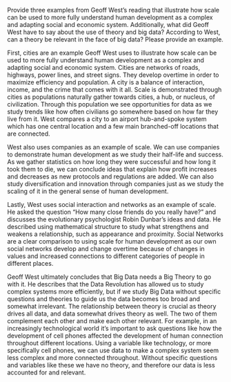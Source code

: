Provide three examples from Geoff West’s reading that illustrate how scale can be used to more fully understand human development as a complex and adapting social and economic system.  Additionally, what did Geoff West have to say about the use of theory and big data?  According to West, can a theory be relevant in the face of big data?  Please provide an example.

First, cities are an example Geoff West uses to illustrate how scale can be used to more fully understand human development as a complex and adapting social and economic system. Cities are networks of roads, highways, power lines, and street signs. They develop overtime in order to maximize efficiency and population. A city is a balance of interaction, income, and the crime that comes with it all. Scale is demonstrated through cities as populations naturally gather towards cities, a hub, or nucleus, of civilization. Through this population we see opportunities for data as we study trends like how often civilians go somewhere based on how far they live from it. West compares a city to an airport hub-and-spoke system which has one central location and a few main branched-off locations that are connected. 

West also uses companies as an example of scale. We can use companies to demonstrate human development as we study their half-life and success. As we gather statistics on how long they were successful and how long it took them to die, we can conclude ideas that explain how profit increases and decreases as new protocols and regulations are added. We can also study diversification and innovation through companies just as we study the scaling of it in the general sense of human development.

Lastly, West uses social interaction and networks as an example of scale. He asked the question “How many close friends do you really have?” and discusses the evolutionary psychologist Robin Dunbar’s ideas and data. He described using mathematical structure to study what strengthens and weakens a relationship, such as appearance and proximity. Social Networks are a clear comparison to using scale for human development as our own social networks develop and change overtime because of changes in values and increased connections to different categories of people in different places.

Geoff West ultimately concludes that Big Data needs a Big Theory to go with it. He describes that the Data Revolution has allowed us to study complex systems more efficiently, but if we study Big Data without specific questions and theories to guide us the data becomes too broad and somewhat irrelevant. The relationship between theory is crucial as theory drives all data, and data somewhat drives theory as well. The two of them complement each other and make each other relevant. 
For example, in an increasingly technological world it’s important to ask questions like how the development of cell phones affected the development of human connection throughout different locations. Using a variable like technology, or more specifically cell phones, we can use data to make a complex system seem less complex and more connected throughout. Without specific questions and variables like these we have no theory, and therefore our data is less accounted for and relevant. 
